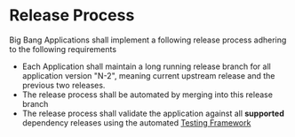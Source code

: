# Release Process

Big Bang Applications shall implement a following release process adhering to the following requirements

* Each Application shall maintain a long running release branch for all application version "N-2", meaning current upstream release and the previous two releases.
* The release process shall be automated by merging into this release branch
* The release process shall validate the application against all **supported** dependency releases using the automated [Testing Framework](testing.md)
